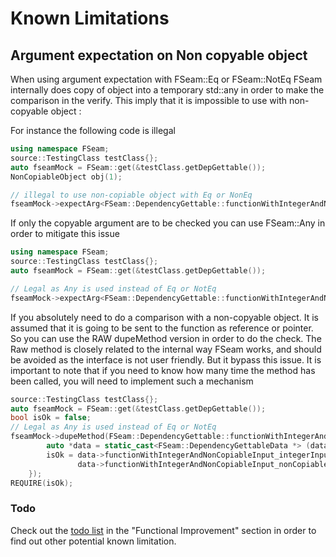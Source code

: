 # Known Limitations

## Argument expectation on Non copyable object

When using argument expectation with FSeam::Eq or FSeam::NotEq FSeam internally does copy of object into a temporary std::any in order to make the comparison in the verify.
This imply that it is impossible to use with non-copyable object :  
  
For instance the following code is illegal  
```cpp
using namespace FSeam;
source::TestingClass testClass{};
auto fseamMock = FSeam::get(&testClass.getDepGettable());
NonCopiableObject obj(1);

// illegal to use non-copiable object with Eq or NonEq
fseamMock->expectArg<FSeam::DependencyGettable::functionWithIntegerAndNonCopiableInput>(Eq(1), Eq(obj)); 
```
If only the copyable argument are to be checked you can use FSeam::Any in order to mitigate this issue

```cpp
using namespace FSeam;
source::TestingClass testClass{};
auto fseamMock = FSeam::get(&testClass.getDepGettable());

// Legal as Any is used instead of Eq or NotEq
fseamMock->expectArg<FSeam::DependencyGettable::functionWithIntegerAndNonCopiableInput>(Eq(1), Any()); 
```

If you absolutely need to do a comparison with a non-copyable object. It is assumed that it is going to be sent to the function as reference or pointer. 
So you can use the RAW dupeMethod version in order to do the check.
The Raw method is closely related to the internal way FSeam works, and should be avoided as the interface is not user friendly. But it bypass this issue.
It is important to note that if you need to know how many time the method has been called, you will need to implement such a mechanism

```cpp
source::TestingClass testClass{};
auto fseamMock = FSeam::get(&testClass.getDepGettable());
bool isOk = false;
// Legal as Any is used instead of Eq or NotEq
fseamMock->dupeMethod(FSeam::DependencyGettable::functionWithIntegerAndNonCopiableInput::NAME, [&isOk](void *dataStructure){
        auto *data = static_cast<FSeam::DependencyGettableData *> (dataStructure);
        isOk = data->functionWithIntegerAndNonCopiableInput_integerInput_ParamValue == 42 &&
               data->functionWithIntegerAndNonCopiableInput_nonCopiableInput_ParamValue == NonCopiableObject(1);
    }); 
REQUIRE(isOk);
```

### Todo
Check out the [todo list](future.md#future-to-be-implemented) in the "Functional Improvement" section in order to find out other potential known limitation.